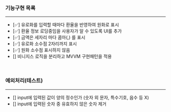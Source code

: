 ### 기능구현 목록

<hr>

- [✅] 유로화를 입력할 때마다 환율을 반영하여 원화로 표시
- [✅] 환율 정보 로딩중임을 사용자가 알 수 있도록 UI를 추가
- [✅] 금액은 세자리 마다 콤마(,) 를 표시
- [✅] 유로화 소수점 2자리까지 표시
- [✅] 원화 소수점 표시하지 않음
- [] 비니지스 로직을 분리하고 MVVM 구현패턴을 적용

<br>

### 예외처리(테스트)

<hr>

- [] input에 입력된 값이 양의 정수인가 (숫자 외 문자, 특수기호, 음수 등 X)
- [] input에 입력된 숫자 중 유효하지 않은 숫자 제거

